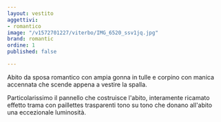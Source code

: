 ```yaml
---
layout: vestito
aggettivi:
- romantico
image: "/v1572701227/viterbo/IMG_6520_ssv1jq.jpg"
brand: romantic
ordine: 1
published: false

---
```

Abito da sposa romantico con ampia gonna in tulle e corpino con  manica accennata che scende appena a vestire la spalla.

Particolarissimo il pannello che costruisce l'abito, interamente ricamato effetto trama con paillettes trasparenti tono su tono che donano all'abito una eccezionale luminosità.